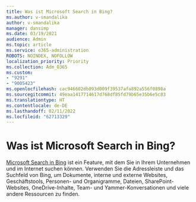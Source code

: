 ```yaml
---
title: Was ist Microsoft Search in Bing?
ms.author: v-smandalika
author: v-smandalika
manager: dansimp
ms.date: 03/19/2021
audience: Admin
ms.topic: article
ms.service: o365-administration
ROBOTS: NOINDEX, NOFOLLOW
localization_priority: Priority
ms.collection: Adm_O365
ms.custom:
- "9291"
- "9005423"
ms.openlocfilehash: cac946602db093d009f39537afa892a556f0898a
ms.sourcegitcommit: 49eaa1417714617d768df85fd79b65e35b6e5c83
ms.translationtype: HT
ms.contentlocale: de-DE
ms.lasthandoff: 02/11/2022
ms.locfileid: "62713329"
---
```

# <a name="what-is-microsoft-search-in-bing"></a>Was ist Microsoft Search in Bing?

[Microsoft Search in Bing](https://docs.microsoft.com/deployoffice/microsoft-search-bing#what-is-microsoft-search-in-bing) ist ein Feature, mit dem Sie in Ihrem Unternehmen und im Internet suchen können. Verwenden Sie die Adressleiste und das Suchfeld von Bing, um Dokumente, interne und externe Websites, Geschäftstools, Personen- und Organigramme, Dateien, SharePoint-Websites, OneDrive-Inhalte, Team- und Yammer-Konversationen und viele andere Ressourcen zu finden.